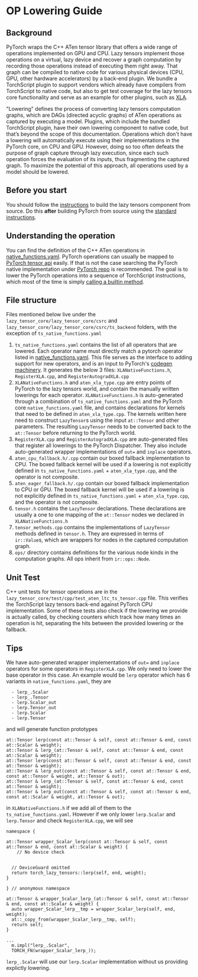 # OP Lowering Guide

## Background
PyTorch wraps the C++ ATen tensor library that offers a wide range of operations implemented on GPU and CPU. Lazy tensors implement those operations on a virtual, lazy device and recover a graph computation by recording those operations instead of executing them right away. That graph can be compiled to native code for various physical devices (CPU, GPU, other hardware accelerators) by a back-end plugin. We bundle a TorchScript plugin to support vendors which already have compilers from TorchScript to native code, but also to get test coverage for the lazy tensors core functionality and serve as an example for other plugins, such as [XLA](https://github.com/pytorch/xla/tree/asuhan/xla_ltc_plugin).

"Lowering" defines the process of converting lazy tensors computation graphs, which are DAGs (directed acyclic graphs) of ATen operations as captured by executing a model. Plugins, which include the bundled TorchScript plugin, have their own lowering component to native code, but that’s beyond the scope of this documentation. Operations which don't have a lowering will automatically execute using their implementations in the PyTorch core, on CPU and GPU. However, doing so too often defeats the purpose of graph capture through lazy execution, since each such operation forces the evaluation of its inputs, thus fragmenting the captured graph. To maximize the potential of this approach, all operations used by a model should be lowered.

## Before you start
You should follow the [instructions](https://github.com/pytorch/pytorch/blob/lazy_tensor_staging/lazy_tensor_core/QUICKSTART.md) to build the lazy tensors component from source. Do this **after** building PyTorch from source using the [standard instructions](https://github.com/pytorch/pytorch/#from-source).

## Understanding the operation
You can find the definition of the C++ ATen operations in [native_functions.yaml](https://github.com/pytorch/pytorch/blob/master/aten/src/ATen/native/native_functions.yaml). PyTorch operations can usually be mapped to [PyTorch tensor api](https://pytorch.org/docs/stable/index.html) easily. If that is not the case searching the PyTorch native implementation under [PyTorch repo](https://github.com/pytorch/pytorch) is recommended. The goal is to lower the PyTorch operations into a sequence of TorchScript instructions, which most of the time is simply [calling a builtin method](https://github.com/pytorch/pytorch/blob/b1daf83196dee499defe420fb1a90ad7da7ed05c/lazy_tensor_core/lazy_tensor_core/csrc/ts_backend/ts_node_lowering.cpp#L290).

## File structure
Files mentioned below live under the `lazy_tensor_core/lazy_tensor_core/csrc` and `lazy_tensor_core/lazy_tensor_core/csrc/ts_backend` folders, with the exception of `ts_native_functions.yaml`

1. `ts_native_functions.yaml` contains the list of all operators that are lowered. Each operator name must directly match a pytorch operator listed in [native_functions.yaml](https://github.com/pytorch/pytorch/blob/master/aten/src/ATen/native/native_functions.yaml). This file serves as the interface to adding support for new operators, and is an input to PyTorch's [codegen machinery](https://github.com/pytorch/pytorch/blob/master/tools/codegen/gen_backend_stubs.py). It generates the below 3 files: `XLANativeFunctions.h`, `RegisterXLA.cpp`, and `RegisterAutogradXLA.cpp`
1. `XLANativeFunctions.h` and `aten_xla_type.cpp` are entry points of PyTorch to the lazy tensors world, and contain the manually written lowerings for each operator. `XLANativeFunctions.h` is auto-generated through a combination of `ts_native_functions.yaml` and the PyTorch core `native_functions.yaml` file, and contains declarations for kernels that need to be defined in `aten_xla_type.cpp`. The kernels written here need to construct `LazyTensor`s using the input `at::Tensor` and other parameters. The resulting `LazyTensor` needs to be converted back to the `at::Tensor` before returning to the PyTorch world.
1. `RegisterXLA.cpp` and `RegisterAutogradXLA.cpp` are auto-generated files that register all lowerings to the PyTorch Dispatcher. They also include auto-generated wrapper implementations of `out=` and `inplace` operators.
1. `aten_cpu_fallback.h/.cpp` contain our boxed fallback implementation to CPU. The boxed fallback kernel will be used if a lowering is not explicitly defined in `ts_native_functions.yaml` + `aten_xla_type.cpp`, and the operator is not composite.
1. `aten_eager_fallback.h/.cpp` contain our boxed fallback implementation to CPU or GPU. The boxed fallback kernel will be used if a lowering is not explicitly defined in `ts_native_functions.yaml` + `aten_xla_type.cpp`, and the operator is not composite.
1. `tensor.h` contains the `LazyTensor` declarations. These declarations are usually a one to one mapping of the `at::Tensor` nodes we declared in `XLANativeFunctions.h`
1. `tensor_methods.cpp` contains the implementations of `LazyTensor` methods defined in `tensor.h`. They are expressed in terms of `ir::Value`s, which are wrappers for nodes in the captured computation graph.
1. `ops/` directory contains definitions for the various node kinds in the computation graphs. All ops inherit from `ir::ops::Node`.

## Unit Test
C++ unit tests for tensor operations are in the `lazy_tensor_core/test/cpp/test_aten_ltc_ts_tensor.cpp` file. This verifies the TorchScript lazy tensors back-end against PyTorch CPU implementation. Some of these tests also check if the lowering we provide is actually called, by checking counters which track how many times an operation is hit, separating the hits between the provided lowering or the fallback.

## Tips
We have auto-generated wrapper implementations of `out=` and `inplace` operators for some operators in `RegisterXLA.cpp`. We only need to lower the base operator in this case. An example would be `lerp` operator which has 6 variants in `native_functions.yaml`, they are

```
  - lerp_.Scalar
  - lerp_.Tensor
  - lerp.Scalar_out
  - lerp.Tensor_out
  - lerp.Scalar
  - lerp.Tensor
```

and will generate function prototypes

```
at::Tensor lerp(const at::Tensor & self, const at::Tensor & end, const at::Scalar & weight);
at::Tensor & lerp_(at::Tensor & self, const at::Tensor & end, const at::Scalar & weight);
at::Tensor lerp(const at::Tensor & self, const at::Tensor & end, const at::Tensor & weight);
at::Tensor & lerp_out(const at::Tensor & self, const at::Tensor & end, const at::Tensor & weight, at::Tensor & out);
at::Tensor & lerp_(at::Tensor & self, const at::Tensor & end, const at::Tensor & weight);
at::Tensor & lerp_out(const at::Tensor & self, const at::Tensor & end, const at::Scalar & weight, at::Tensor & out);
```

in `XLANativeFunctions.h` if we add all of them to the `ts_native_functions.yaml`. However if we only lower `lerp.Scalar` and `lerp.Tensor` and check `RegisterXLA.cpp`, we will see

```
namespace {

at::Tensor wrapper_Scalar_lerp(const at::Tensor & self, const at::Tensor & end, const at::Scalar & weight) {
    // No device check


  // DeviceGuard omitted
  return torch_lazy_tensors::lerp(self, end, weight);
}

} // anonymous namespace

at::Tensor & wrapper_Scalar_lerp_(at::Tensor & self, const at::Tensor & end, const at::Scalar & weight) {
  auto wrapper_Scalar_lerp__tmp = wrapper_Scalar_lerp(self, end, weight);
  at::_copy_from(wrapper_Scalar_lerp__tmp, self);
  return self;
}

...
  m.impl("lerp_.Scalar",
  TORCH_FN(wrapper_Scalar_lerp_));

```

`lerp_.Scalar` will use our `lerp.Scalar` implementation without us providing explictly lowering.
